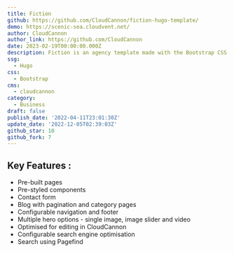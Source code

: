 ```yaml
---
title: Fiction
github: https://github.com/CloudCannon/fiction-hugo-template/
demo: https://scenic-sea.cloudvent.net/
author: CloudCannon
author_link: https://github.com/CloudCannon
date: 2023-02-19T00:00:00.000Z
description: Fiction is an agency template made with the Bootstrap CSS framework.
ssg:
  - Hugo
css:
  - Bootstrap
cms:
  - cloudcannon
category:
  - Business
draft: false
publish_date: '2022-04-11T23:01:30Z'
update_date: '2022-12-05T02:39:03Z'
github_star: 10
github_fork: 7
---
```


## Key Features :

- Pre-built pages
- Pre-styled components
- Contact form
- Blog with pagination and category pages
- Configurable navigation and footer
- Multiple hero options - single image, image slider and video
- Optimised for editing in CloudCannon
- Configurable search engine optimisation
- Search using Pagefind
